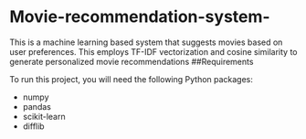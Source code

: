 # Movie-recommendation-system-
This is a machine learning based system that suggests movies based on user preferences. This employs TF-IDF vectorization and cosine similarity to generate personalized movie recommendations
##Requirements

To run this project, you will need the following Python packages:

- numpy
- pandas
- scikit-learn
- difflib
